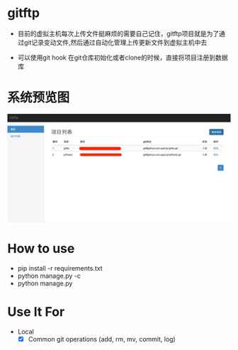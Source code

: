 gitftp
=================

* 目前的虚拟主机每次上传文件挺麻烦的需要自己记住，gitftp项目就是为了通过git记录变动文件,然后通过自动化管理上传更新文件到虚拟主机中去

* 可以使用git hook 在git仓库初始化或者clone的时候，直接将项目注册到数据库


系统预览图
=================
![gitftp](static/images/preview.png)

How to use
==================
* pip install -r requirements.txt
* python manage.py -c
* python manage.py


Use It For
==================
- Local
  - [X] Common git operations (add, rm, mv, commit, log)
